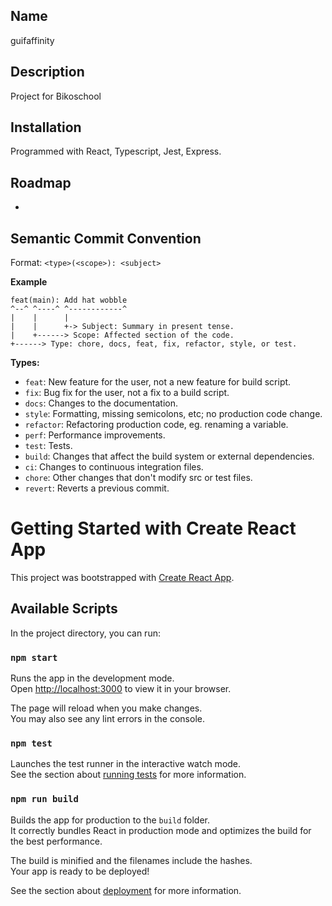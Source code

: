 ## Name
guifaffinity

## Description
Project for Bikoschool

## Installation
Programmed with React, Typescript, Jest, Express.

## Roadmap
* 

## Semantic Commit Convention
Format: `<type>(<scope>): <subject>`


<strong>Example</strong>

```
feat(main): Add hat wobble
^--^ ^----^ ^------------^
|    |      |
|    |      +-> Subject: Summary in present tense.
|    +------> Scope: Affected section of the code.
+------> Type: chore, docs, feat, fix, refactor, style, or test.
```

<strong>Types:</strong>

- `feat`: New feature for the user, not a new feature for build script.
- `fix`: Bug fix for the user, not a fix to a build script.
- `docs`: Changes to the documentation.
- `style`: Formatting, missing semicolons, etc; no production code change.
- `refactor`: Refactoring production code, eg. renaming a variable.
- `perf`: Performance improvements.
- `test`: Tests.
- `build`: Changes that affect the build system or external dependencies.
- `ci`: Changes to continuous integration files.
- `chore`: Other changes that don't modify src or test files.
- `revert`: Reverts a previous commit.

# Getting Started with Create React App

This project was bootstrapped with [Create React App](https://github.com/facebook/create-react-app).

## Available Scripts

In the project directory, you can run:

### `npm start`

Runs the app in the development mode.\
Open [http://localhost:3000](http://localhost:3000) to view it in your browser.

The page will reload when you make changes.\
You may also see any lint errors in the console.

### `npm test`

Launches the test runner in the interactive watch mode.\
See the section about [running tests](https://facebook.github.io/create-react-app/docs/running-tests) for more information.

### `npm run build`

Builds the app for production to the `build` folder.\
It correctly bundles React in production mode and optimizes the build for the best performance.

The build is minified and the filenames include the hashes.\
Your app is ready to be deployed!

See the section about [deployment](https://facebook.github.io/create-react-app/docs/deployment) for more information.
